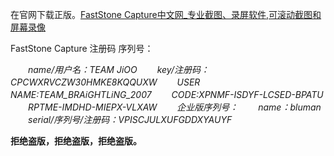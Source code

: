 在官网下载正版。[FastStone Capture中文网_专业截图、录屏软件,可滚动截图和屏幕录像](https://www.faststonecapture.cn/)

FastStone Capture 注册码 序列号：

　　*name/用户名：TEAM JiOO
　　key/注册码：CPCWXRVCZW30HMKE8KQQUXW
　　USER NAME:TEAM_BRAiGHTLiNG_2007
　　CODE:XPNMF-ISDYF-LCSED-BPATU
　　RPTME-IMDHD-MIEPX-VLXAW
　　企业版序列号：
　　name：bluman
　　serial/序列号/注册码：VPISCJULXUFGDDXYAUYF*



**拒绝盗版，拒绝盗版，拒绝盗版。**